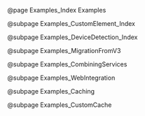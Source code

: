 @page Examples_Index Examples

@subpage Examples_CustomElement_Index

@subpage Examples_DeviceDetection_Index

@subpage Examples_MigrationFromV3

@subpage Examples_CombiningServices

@subpage Examples_WebIntegration

@subpage Examples_Caching

@subpage Examples_CustomCache

